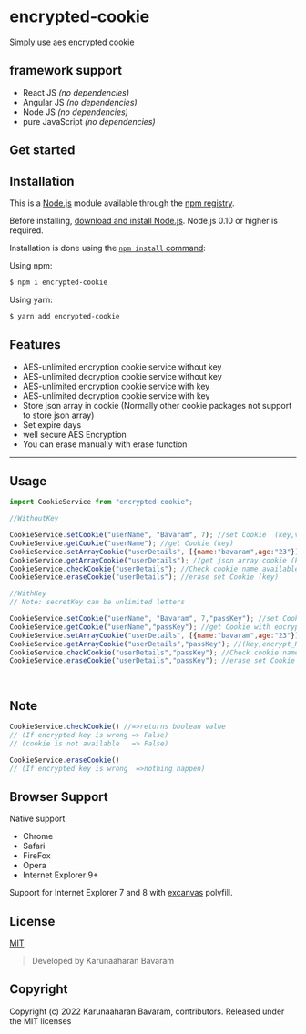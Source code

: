 # encrypted-cookie

Simply use aes encrypted cookie 

## framework support

- React JS _(no dependencies)_
- Angular JS _(no dependencies)_
- Node JS _(no dependencies)_
- pure JavaScript _(no dependencies)_

## Get started
## Installation

This is a [Node.js](https://nodejs.org/en/) module available through the
[npm registry](https://www.npmjs.com/).

Before installing, [download and install Node.js](https://nodejs.org/en/download/).
Node.js 0.10 or higher is required.

Installation is done using the
[`npm install` command](https://docs.npmjs.com/getting-started/installing-npm-packages-locally):

Using npm:

```bash
$ npm i encrypted-cookie
```

Using yarn:

```bash
$ yarn add encrypted-cookie
```

## Features

  * AES-unlimited encryption cookie service without key
  * AES-unlimited decryption cookie service without key
  * AES-unlimited encryption cookie service  with key
  * AES-unlimited decryption cookie service  with key
  * Store json array in cookie (Normally other cookie packages not support to store json array)
  * Set expire days
  * well secure AES Encryption
  * You can erase manually with erase function  


------

## Usage

```js
import CookieService from "encrypted-cookie";

//WithoutKey

CookieService.setCookie("userName", "Bavaram", 7); //set Cookie  (key,value,expire_days)
CookieService.getCookie("userName"); //get Cookie (key)
CookieService.setArrayCookie("userDetails", [{name:"bavaram",age:"23"}], 7);  //(key,jsonArray,expire_days)
CookieService.getArrayCookie("userDetails"); //get json array cookie (key)
CookieService.checkCookie("userDetails"); //Check cookie name available ,respones will be comes with boolean (key)
CookieService.eraseCookie("userDetails"); //erase set Cookie (key)

//WithKey
// Note: secretKey can be unlimited letters

CookieService.setCookie("userName", "Bavaram", 7,"passKey"); //set Cookie with encrypted key (key,value,expire_days,encrypt_Key)
CookieService.getCookie("userName","passKey"); //get Cookie with encrypted key (key,encrypt_Key)
CookieService.setArrayCookie("userDetails", [{name:"bavaram",age:"23"}], 7,"passKey"); //(key,jsonArray,expire_days,encrypt_Key)
CookieService.getArrayCookie("userDetails","passKey"); //(key,encrypt_Key)
CookieService.checkCookie("userDetails","passKey"); //Check cookie name available ,respones will be comes with boolean (key,encrypt_Key)
CookieService.eraseCookie("userDetails","passKey"); //erase set Cookie (key,encrypt_Key)

 
```
## Note
```js
CookieService.checkCookie() //=>returns boolean value 
// (If encrypted key is wrong => False)
// (cookie is not available   => False)

CookieService.eraseCookie()
// (If encrypted key is wrong  =>nothing happen)

```

## Browser Support

Native support

- Chrome
- Safari
- FireFox
- Opera
- Internet Explorer 9+

Support for Internet Explorer 7 and 8 with [excanvas](https://code.google.com/p/explorercanvas/wiki/Instructions) polyfill.

## License

[MIT](LICENSE)


> Developed by Karunaaharan Bavaram

## Copyright

Copyright (c) 2022 Karunaaharan Bavaram, contributors. Released under the MIT licenses


